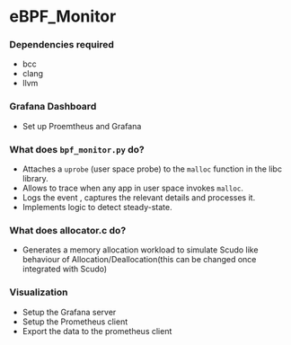 # eBPF_Monitor

### Dependencies required

- bcc
- clang
- llvm

### Grafana Dashboard

- Set up Proemtheus and Grafana

### What does `bpf_monitor.py` do?

- Attaches a `uprobe` (user space probe) to the `malloc` function in the libc library.
- Allows to trace when any app in user space invokes `malloc`.
- Logs the event , captures the relevant details and processes it.
- Implements logic to detect steady-state.

### What does allocator.c do?

- Generates a memory allocation workload to simulate Scudo like behaviour of Allocation/Deallocation(this can be changed once integrated with Scudo)


### Visualization

- Setup the Grafana server
- Setup the Prometheus client 
- Export the data to the prometheus client

